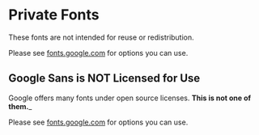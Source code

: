 # Private Fonts
These fonts are not intended for reuse or redistribution.

Please see [fonts.google.com](https://fonts.google.com) for options you can use.

## Google Sans is NOT Licensed for Use

Google offers many fonts under open source licenses. __This is not one of them.___

Please see [fonts.google.com](https://fonts.google.com) for options you can use.